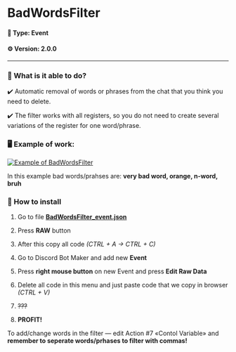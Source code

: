 # BadWordsFilter
#### 🧬 Type: Event
#### ⚙️ Version: 2.0.0

------------


### 🤔 What is it able to do?

✔️ Automatic removal of words or phrases from the chat that you think you need to delete.

✔️ The filter works with all registers, so you do not need to create several variations of the register for one word/phrase.

### 🖥️ Example of work:
[![Example of BadWordsFilter](https://i.imgur.com/4Wi3RMe.gif "Example of BadWordsFilter")](https://i.imgur.com/4Wi3RMe.gif "Example of BadWordsFilter")

 In this example bad words/prahses are: **very bad word, orange, n-word, bruh**


###  📂 How to install 

1. Go to file **[BadWordsFilter_event.json](https://github.com/DareFox/DBM-Projects/blob/master/BadWordsFilter/BadWordsFilter_event.json "BadWordsFilter_event.json")**

3. Press **RAW** button

5. After this copy all code *(CTRL + A -> CTRL + C)*

7. Go to Discord Bot Maker and add new **Event**

9. Press **right mouse button** on new Event and press **Edit Raw Data**

11. Delete all code in this menu and just paste code that we copy in browser *(CTRL + V)*

13. ~~???~~

15. **PROFIT!**

To add/change words in the filter — edit Action #7 «Contol Variable» and **remember to seperate words/prhases to filter with commas!**